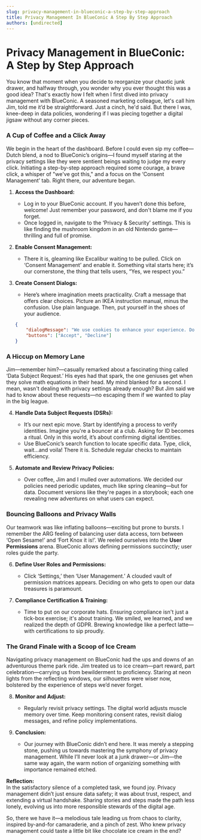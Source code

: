 ```yaml
---
slug: privacy-management-in-blueconic-a-step-by-step-approach
title: Privacy Management In BlueConic A Step By Step Approach
authors: [undirected]
---
```



# Privacy Management in BlueConic: A Step by Step Approach

You know that moment when you decide to reorganize your chaotic junk drawer, and halfway through, you wonder why you ever thought this was a good idea? That's exactly how I felt when I first dived into privacy management with BlueConic. A seasoned marketing colleague, let's call him Jim, told me it’d be straightforward. Just a cinch, he'd said. But there I was, knee-deep in data policies, wondering if I was piecing together a digital jigsaw without any corner pieces.

### A Cup of Coffee and a Click Away

We begin in the heart of the dashboard. Before I could even sip my coffee—Dutch blend, a nod to BlueConic’s origins—I found myself staring at the privacy settings like they were sentient beings waiting to judge my every click. Initiating a step-by-step approach required some courage, a brave click, a whisper of "we've got this," and a focus on the ‘Consent Management’ tab. Right there, our adventure began.

1. **Access the Dashboard:**  
   - Log in to your BlueConic account. If you haven’t done this before, welcome! Just remember your password, and don't blame me if you forget.  
   - Once logged in, navigate to the ‘Privacy & Security’ settings. This is like finding the mushroom kingdom in an old Nintendo game—thrilling and full of promise.

2. **Enable Consent Management:**  
   - There it is, gleaming like Excalibur waiting to be pulled. Click on ‘Consent Management’ and enable it. Something vital starts here; it’s our cornerstone, the thing that tells users, “Yes, we respect you.”  

3. **Create Consent Dialogs:**  
   - Here’s where imagination meets practicality. Craft a message that offers clear choices. Picture an IKEA instruction manual, minus the confusion. Use plain language. Then, put yourself in the shoes of your audience.  
   ```json
   {
       "dialogMessage": "We use cookies to enhance your experience. Do you agree?",
       "buttons": ["Accept", "Decline"]
   }
   ```  

### A Hiccup on Memory Lane

Jim—remember him?—casually remarked about a fascinating thing called ‘Data Subject Request.’ His eyes had that spark, the one geniuses get when they solve math equations in their head. My mind blanked for a second. I mean, wasn't dealing with privacy settings already enough? But Jim said we had to know about these requests—no escaping them if we wanted to play in the big league.

4. **Handle Data Subject Requests (DSRs):**  
   - It’s our next epic move. Start by identifying a process to verify identities. Imagine you're a bouncer at a club. Asking for ID becomes a ritual. Only in this world, it’s about confirming digital identities.  
   - Use BlueConic’s search function to locate specific data. Type, click, wait...and voila! There it is. Schedule regular checks to maintain efficiency.  

5. **Automate and Review Privacy Policies:**  
   - Over coffee, Jim and I mulled over automations. We decided our policies need periodic updates, much like spring cleaning—but for data. Document versions like they're pages in a storybook; each one revealing new adventures on what users can expect.  

### Bouncing Balloons and Privacy Walls

Our teamwork was like inflating balloons—exciting but prone to bursts. I remember the ARG feeling of balancing user data access, torn between ‘Open Sesame!’ and ‘Fort Knox it is!’. We reeled ourselves into the **User Permissions** arena. BlueConic allows defining permissions succinctly; user roles guide the party.

6. **Define User Roles and Permissions:**  
   - Click ‘Settings,’ then ‘User Management.’ A clouded vault of permission matrices appears. Deciding on who gets to open our data treasures is paramount.  

7. **Compliance Certification & Training:**  
   - Time to put on our corporate hats. Ensuring compliance isn't just a tick-box exercise; it's about training. We smiled, we learned, and we realized the depth of GDPR. Brewing knowledge like a perfect latte—with certifications to sip proudly.

### The Grand Finale with a Scoop of Ice Cream

Navigating privacy management on BlueConic had the ups and downs of an adventurous theme park ride. Jim treated us to ice cream—part reward, part celebration—carrying us from bewilderment to proficiency. Staring at neon lights from the reflecting windows, our silhouettes were wiser now, bolstered by the experience of steps we’d never forget.

8. **Monitor and Adjust:**  
   - Regularly revisit privacy settings. The digital world adjusts muscle memory over time. Keep monitoring consent rates, revisit dialog messages, and refine policy implementations.  

9. **Conclusion:**  
   - Our journey with BlueConic didn’t end here. It was merely a stepping stone, pushing us towards mastering the symphony of privacy management. While I’ll never look at a junk drawer—or Jim—the same way again, the warm notion of organizing something with importance remained etched.

**Reflection:**  
In the satisfactory silence of a completed task, we found joy. Privacy management didn’t just ensure data safety; it was about trust, respect, and extending a virtual handshake. Sharing stories and steps made the path less lonely, evolving us into more responsible stewards of the digital age.

So, there we have it—a melodious tale leading us from chaos to clarity, inspired by-and-for camaraderie, and a pinch of zest. Who knew privacy management could taste a little bit like chocolate ice cream in the end?